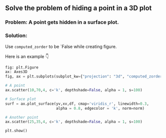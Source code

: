 ## Solve the problem of hiding a point in a 3D plot

### Problem: A point gets hidden in a surface plot.
### Solution:
Use `computed_zorder` to be `False while creating figure.

Here is an example 👇
```python
fig: plt.Figure
ax: Axes3D
fig, ax = plt.subplots(subplot_kw={"projection": "3d", "computed_zorder": False})

# A point
ax.scatter(10,70,4, c='k', depthshade=False, alpha = 1, s=100)

# Surface plot
surf = ax.plot_surface(yv,xv,df, cmap='viridis_r', linewidth=0.3,
                       alpha = 0.8, edgecolor = 'k', norm=norm)

# Another point
ax.scatter(25,35,4, c='k', depthshade=False, alpha = 1, s=100)

plt.show()
```
